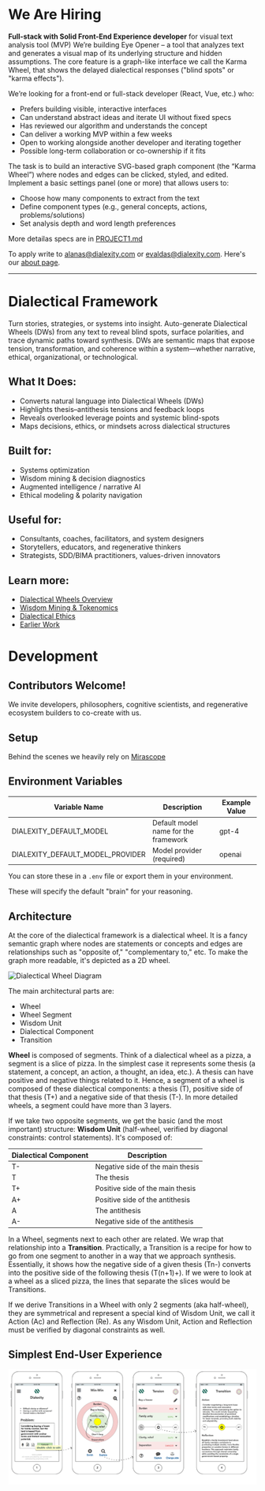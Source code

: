# We Are Hiring

**Full-stack with Solid Front-End Experience developer** for visual text analysis tool (MVP)
We’re building Eye Opener – a tool that analyzes text and generates a visual map of its underlying structure and hidden assumptions. The core feature is a graph-like interface we call the Karma Wheel, that shows the delayed dialectical responses ("blind spots" or "karma effects").

We’re looking for a front-end or full-stack developer (React, Vue, etc.) who:
- Prefers building visible, interactive interfaces
- Can understand abstract ideas and iterate UI without fixed specs
- Has reviewed our algorithm and understands the concept
- Can deliver a working MVP within a few weeks
- Open to working alongside another developer and iterating together
- Possible long-term collaboration or co-ownership if it fits

The task is to build an interactive SVG-based graph component (the “Karma Wheel”) where nodes and edges can be clicked, styled, and edited.
Implement a basic settings panel (one or more) that allows users to:
- Choose how many components to extract from the text
- Define component types (e.g., general concepts, actions, problems/solutions)
- Set analysis depth and word length preferences

More detailas specs are in [PROJECT1.md](./docs/PROJECT1.md)


To apply write to [alanas@dialexity.com](mailto:alanas@dialexity.com) or [evaldas@dialexity.com](mailto:evaldas@dialexity.com). Here's our [about page](https://dialexity.com/about).

---

# Dialectical Framework
Turn stories, strategies, or systems into insight. Auto-generate Dialectical Wheels (DWs) from any text to reveal blind spots, surface polarities, and trace dynamic paths toward synthesis.
 DWs are semantic maps that expose tension, transformation, and coherence within a system—whether narrative, ethical, organizational, or technological.

## What It Does:
 - Converts natural language into Dialectical Wheels (DWs)
 - Highlights thesis–antithesis tensions and feedback loops
 - Reveals overlooked leverage points and systemic blind-spots
 - Maps decisions, ethics, or mindsets across dialectical structures

## Built for:
 - Systems optimization
 - Wisdom mining & decision diagnostics
 - Augmented intelligence / narrative AI
 - Ethical modeling & polarity navigation

## Useful for:
 - Consultants, coaches, facilitators, and system designers
 - Storytellers, educators, and regenerative thinkers
 - Strategists, SDD/BIMA practitioners, values-driven innovators

## Learn more:
 - [Dialectical Wheels Overview](https://dialexity.com/blog/dialectical-wheels-for-systems-optimization/)
 - [Wisdom Mining & Tokenomics](https://dialexity.com/blog/dialectical-token-dlt/)
 - [Dialectical Ethics](https://dialexity.com/blog/dialectical-ethics/)
 - [Earlier Work](https://dialexity.com/blog/wp-content/uploads/2023/11/Moral-Wisdom-from-Ontology-1.pdf)

# Development

## Contributors Welcome!

We invite developers, philosophers, cognitive scientists, and regenerative ecosystem builders to co-create with us.

## Setup

Behind the scenes we heavily rely on [Mirascope](https://mirascope.com/)

## Environment Variables

| Variable Name                    | Description                          | Example Value |
|----------------------------------|--------------------------------------|---------------|
| DIALEXITY_DEFAULT_MODEL          | Default model name for the framework | gpt-4         |
| DIALEXITY_DEFAULT_MODEL_PROVIDER | Model provider (required)            | openai        |

You can store these in a `.env` file or export them in your environment.

These will specify the default "brain" for your reasoning.

## Architecture

At the core of the dialectical framework is a dialectical wheel. It is a fancy semantic graph where nodes are statements or concepts and edges are relationships such as "opposite of," "complementary to," etc. To make the graph more readable, it's depicted as a 2D wheel.

![Dialectical Wheel Diagram](docs/wheel-scheme.png)

The main architectural parts are:
- Wheel
- Wheel Segment
- Wisdom Unit
- Dialectical Component
- Transition


**Wheel** is composed of segments. Think of a dialectical wheel as a pizza, a segment is a slice of pizza. In the simplest case it represents some thesis (a statement, a concept, an action, a thought, an idea, etc.). A thesis can have positive and negative things related to it. Hence, a segment of a wheel is composed of these dialectical components: a thesis (T), positive side of that thesis (T+) and a negative side of that thesis (T-). In more detailed wheels, a segment could have more than 3 layers.

If we take two opposite segments, we get the basic (and the most important) structure: **Wisdom Unit** (half-wheel, verified by diagonal constraints: control statements). It's composed of:

| Dialectical Component | Description                      |
|-----------------------|----------------------------------|
| T-                    | Negative side of the main thesis |
| T                     | The thesis                       |
| T+                    | Positive side of the main thesis |
| A+                    | Positive side of the antithesis  |
| A                     | The antithesis                   |
| A-                    | Negative side of the antithesis  |

In a Wheel, segments next to each other are related. We wrap that relationship into a **Transition**. Practically, a Transition is a recipe for how to go from one segment to another in a way that we approach synthesis. Essentially, it shows how the negative side of a given thesis (Tn-) converts into the positive side of the following thesis (T(n+1)+). If we were to look at a wheel as a sliced pizza, the lines that separate the slices would be Transitions.

If we derive Transitions in a Wheel with only 2 segments (aka half-wheel), they are symmetrical and represent a special kind of Wisdom Unit, we call it Action (Ac) and Reflection (Re). As any Wisdom Unit, Action and Reflection must be verified by diagonal constraints as well.

## Simplest End-User Experience
![End](./docs/b2c-mvp.png)